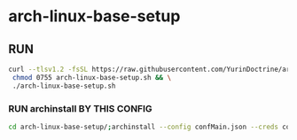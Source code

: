 # arch-linux-base-setup

## RUN

```sh
curl --tlsv1.2 -fsSL https://raw.githubusercontent.com/YurinDoctrine/arch-linux-base-setup/main/arch-linux-base-setup.sh >arch-linux-base-setup.sh && \
 chmod 0755 arch-linux-base-setup.sh && \
 ./arch-linux-base-setup.sh

```

### RUN archinstall BY THIS CONFIG

```sh
cd arch-linux-base-setup/;archinstall --config confMain.json --creds confCreds.json --disk_layouts=confDisk.json

```
